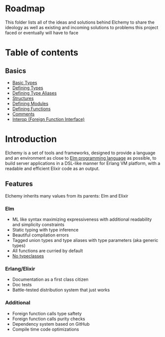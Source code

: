 # Roadmap

This folder lists all of the ideas and solutions behind Elchemy to share the
ideology as well as existing and incoming solutions to problems this project faced
or eventually will have to face

# Table of contents
## Basics
  - [Basic Types](BASIC_TYPES.md)
  - [Defining Types](TYPES.md)
  - [Defining Type Aliases](TYPE_ALIASES.md)
  - [Structures](STRUCTURES.md)
  - [Defining Modules](MODULES.md)
  - [Defining Functions](FUNCTIONS.md)
  - [Comments](COMMENTS.md)
  - [Interop (Foreign Function Interface)](INTEROP.md)

# Introduction


Elchemy is a set of tools and frameworks, designed to provide a language and an environment
as close to [Elm programming language](http://elm-lang.org) as possible, to build server applications
in a DSL-like manner for Erlang VM platform, with a readable and efficient Elixir code as an output.

## Features

Elchemy inherits many values from its parents: Elm and Elixir

### Elm
- ML like syntax maximizing expressiveness with additional readability and simplicity constraints
- Static typing with type inference
- Beautiful compilation errors
- Tagged union types and type aliases with type parameters (aka generic types)
- All functions are curried by default
- [No typeclasses](http://www.haskellforall.com/2012/05/scrap-your-type-classes.html)

### Erlang/Elixir
- Documentation as a first class citizen
- Doc tests
- Battle-tested distribution system that just works

### Additional
- Foreign function calls type saftety
- Foreign function calls purity checks
- Dependency system based on GitHub
- Compile time code optimizations
